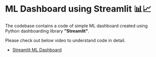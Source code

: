 # ML Dashboard using Streamlit 📊📈 

The codebase contains a code of simple ML dashboard created using Python dashboarding library **"Streamlit"**.

Please check out below video to understand code in detail.

* [Streamlit ML Dashboard](https://www.youtube.com/watch?v=gdNknCDf2LU)
